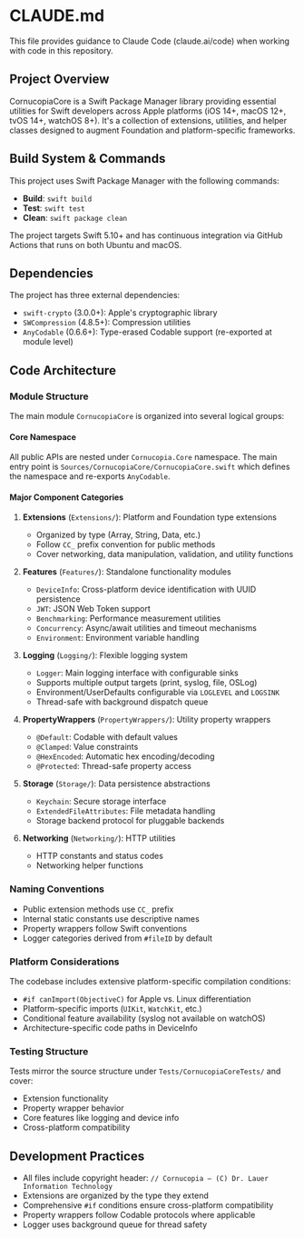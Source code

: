 # CLAUDE.md

This file provides guidance to Claude Code (claude.ai/code) when working with code in this repository.

## Project Overview

CornucopiaCore is a Swift Package Manager library providing essential utilities for Swift developers across Apple platforms (iOS 14+, macOS 12+, tvOS 14+, watchOS 8+). It's a collection of extensions, utilities, and helper classes designed to augment Foundation and platform-specific frameworks.

## Build System & Commands

This project uses Swift Package Manager with the following commands:

- **Build**: `swift build`
- **Test**: `swift test`
- **Clean**: `swift package clean`

The project targets Swift 5.10+ and has continuous integration via GitHub Actions that runs on both Ubuntu and macOS.

## Dependencies

The project has three external dependencies:
- `swift-crypto` (3.0.0+): Apple's cryptographic library
- `SWCompression` (4.8.5+): Compression utilities  
- `AnyCodable` (0.6.6+): Type-erased Codable support (re-exported at module level)

## Code Architecture

### Module Structure
The main module `CornucopiaCore` is organized into several logical groups:

#### Core Namespace
All public APIs are nested under `Cornucopia.Core` namespace. The main entry point is `Sources/CornucopiaCore/CornucopiaCore.swift` which defines the namespace and re-exports `AnyCodable`.

#### Major Component Categories

1. **Extensions** (`Extensions/`): Platform and Foundation type extensions
   - Organized by type (Array, String, Data, etc.)
   - Follow `CC_` prefix convention for public methods
   - Cover networking, data manipulation, validation, and utility functions

2. **Features** (`Features/`): Standalone functionality modules
   - `DeviceInfo`: Cross-platform device identification with UUID persistence
   - `JWT`: JSON Web Token support
   - `Benchmarking`: Performance measurement utilities
   - `Concurrency`: Async/await utilities and timeout mechanisms
   - `Environment`: Environment variable handling

3. **Logging** (`Logging/`): Flexible logging system
   - `Logger`: Main logging interface with configurable sinks
   - Supports multiple output targets (print, syslog, file, OSLog)
   - Environment/UserDefaults configurable via `LOGLEVEL` and `LOGSINK`
   - Thread-safe with background dispatch queue

4. **PropertyWrappers** (`PropertyWrappers/`): Utility property wrappers
   - `@Default`: Codable with default values
   - `@Clamped`: Value constraints
   - `@HexEncoded`: Automatic hex encoding/decoding
   - `@Protected`: Thread-safe property access

5. **Storage** (`Storage/`): Data persistence abstractions
   - `Keychain`: Secure storage interface
   - `ExtendedFileAttributes`: File metadata handling
   - Storage backend protocol for pluggable backends

6. **Networking** (`Networking/`): HTTP utilities
   - HTTP constants and status codes
   - Networking helper functions

### Naming Conventions

- Public extension methods use `CC_` prefix
- Internal static constants use descriptive names
- Property wrappers follow Swift conventions
- Logger categories derived from `#fileID` by default

### Platform Considerations

The codebase includes extensive platform-specific compilation conditions:
- `#if canImport(ObjectiveC)` for Apple vs. Linux differentiation  
- Platform-specific imports (`UIKit`, `WatchKit`, etc.)
- Conditional feature availability (syslog not available on watchOS)
- Architecture-specific code paths in DeviceInfo

### Testing Structure

Tests mirror the source structure under `Tests/CornucopiaCoreTests/` and cover:
- Extension functionality
- Property wrapper behavior
- Core features like logging and device info
- Cross-platform compatibility

## Development Practices

- All files include copyright header: `// Cornucopia – (C) Dr. Lauer Information Technology`
- Extensions are organized by the type they extend
- Comprehensive `#if` conditions ensure cross-platform compatibility
- Property wrappers follow Codable protocols where applicable
- Logger uses background queue for thread safety
